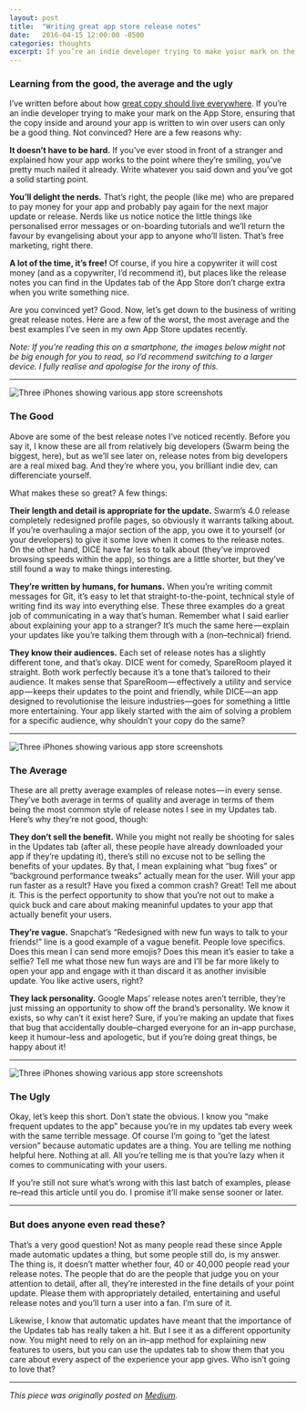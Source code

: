 ```yaml
---
layout: post
title:  "Writing great app store release notes"
date:   2016-04-15 12:00:00 -0500
categories: thoughts
excerpt: If you’re an indie developer trying to make yoiur mark on the App Store, don’t ignore your release notes.
---
```

### Learning from the good, the average and the ugly
I’ve written before about how [great copy should live everywhere](https://freddiewrit.es/about-app-copy/). If you’re an indie developer trying to make your mark on the App Store, ensuring that the copy inside and around your app is written to win over users can only be a good thing. Not convinced? Here are a few reasons why:

**It doesn’t have to be hard.** If you’ve ever stood in front of a stranger and explained how your app works to the point where they’re smiling, you’ve pretty much nailed it already. Write whatever you said down and you’ve got a solid starting point.

**You’ll delight the nerds.** That’s right, the people (like me) who are prepared to pay money for your app and probably pay again for the next major update or release. Nerds like us notice notice the little things like personalised error messages or on-boarding tutorials and we’ll return the favour by evangelising about your app to anyone who’ll listen. That’s free marketing, right there.

**A lot of the time, it’s free!** Of course, if you hire a copywriter it will cost money (and as a copywriter, I’d recommend it), but places like the release notes you can find in the Updates tab of the App Store don’t charge extra when you write something nice.

Are you convinced yet? Good. Now, let’s get down to the business of writing great release notes. Here are a few of the worst, the most average and the best examples I’ve seen in my own App Store updates recently.

*Note: If you’re reading this on a smartphone, the images below might not be big enough for you to read, so I’d recommend switching to a larger device. I fully realise and apologise for the irony of this.*

---------------

![Three iPhones showing various app store screenshots](https://i2.wp.com/freddiewrit.es/wp-content/uploads/2018/02/good-app-release-notes.jpeg?ssl=1 'Three iPhones showing various app store screenshots')

### The Good
Above are some of the best release notes I’ve noticed recently. Before you say it, I know these are all from relatively big developers (Swarm being the biggest, here), but as we’ll see later on, release notes from big developers are a real mixed bag. And they’re where you, you brilliant indie dev, can differenciate yourself.

What makes these so great? A few things:

**Their length and detail is appropriate for the update.** Swarm’s 4.0 release completely redesigned profile pages, so obviously it warrants talking about. If you’re overhauling a major section of the app, you owe it to yourself (or your developers) to give it some love when it comes to the release notes. On the other hand, DICE have far less to talk about (they’ve improved browsing speeds within the app), so things are a little shorter, but they’ve still found a way to make things interesting.

**They’re written by humans, for humans.** When you’re writing commit messages for Git, it’s easy to let that straight-to-the-point, technical style of writing find its way into everything else. These three examples do a great job of communicating in a way that’s human. Remember what I said earlier about explaining your app to a stranger? It’s much the same here — explain your updates like you’re talking them through with a (non–technical) friend.

**They know their audiences.** Each set of release notes has a slightly different tone, and that’s okay. DICE went for comedy, SpareRoom played it straight. Both work perfectly because it’s a tone that’s tailored to their audience. It makes sense that SpareRoom — effectively a utility and service app — keeps their updates to the point and friendly, while DICE—an app designed to revolutionise the leisure industries—goes for something a little more entertaining. Your app likely started with the aim of solving a problem for a specific audience, why shouldn’t your copy do the same?

---------------

![Three iPhones showing various app store screenshots](https://i1.wp.com/freddiewrit.es/wp-content/uploads/2018/02/bad-app-release-notes.jpeg?ssl=1 'Three iPhones showing various app store screenshots')

### The Average

These are all pretty average examples of release notes — in every sense. They’ve both average in terms of quality and average in terms of them being the most common style of release notes I see in my Updates tab. Here’s why they’re not good, though:

**They don’t sell the benefit.** While you might not really be shooting for sales in the Updates tab (after all, these people have already downloaded your app if they’re updating it), there’s still no excuse not to be selling the benefits of your updates. By that, I mean explaining what “bug fixes” or “background performance tweaks” actually mean for the user. Will your app run faster as a result? Have you fixed a common crash? Great! Tell me about it. This is the perfect opportunity to show that you’re not out to make a quick buck and care about making meaninful updates to your app that actually benefit your users.

**They’re vague.** Snapchat’s “Redesigned with new fun ways to talk to your friends!” line is a good example of a vague benefit. People love specifics. Does this mean I can send more emojis? Does this mean it’s easier to take a selfie? Tell me what those new fun ways are and I’ll be far more likely to open your app and engage with it than discard it as another invisible update. You like active users, right?

**They lack personality.** Google Maps’ release notes aren’t terrible, they’re just missing an opportunity to show off the brand’s personality. We know it exists, so why can’t it exist here? Sure, if you’re making an update that fixes that bug that accidentally double–charged everyone for an in–app purchase, keep it humour–less and apologetic, but if you’re doing great things, be happy about it!

---------------

![Three iPhones showing various app store screenshots](https://i2.wp.com/freddiewrit.es/wp-content/uploads/2018/02/ugly-app-release-notes.jpeg?ssl=1 'Three iPhones showing various app store screenshots')

### The Ugly

Okay, let’s keep this short. Don’t state the obvious. I know you “make frequent updates to the app” because you’re in my updates tab every week with the same terrible message. Of course I’m going to “get the latest version” because automatic updates are a thing. You are telling me nothing helpful here. Nothing at all. All you’re telling me is that you’re lazy when it comes to communicating with your users.

If you’re still not sure what’s wrong with this last batch of examples, please re–read this article until you do. I promise it’ll make sense sooner or later.

---------------

### But does anyone even read these?

That’s a very good question! Not as many people read these since Apple made automatic updates a thing, but some people still do, is my answer. The thing is, it doesn’t matter whether four, 40 or 40,000 people read your release notes. The people that do are the people that judge you on your attention to detail, after all, they’re interested in the fine details of your point update. Please them with appropriately detailed, entertaining and useful release notes and you’ll turn a user into a fan. I’m sure of it.

Likewise, I know that automatic updates have meant that the importance of the Updates tab has really taken a hit. But I see it as a different opportunity now. You might need to rely on an in–app method for explaining new features to users, but you can use the updates tab to show them that you care about every aspect of the experience your app gives. Who isn’t going to love that?

---------------

*This piece was originally posted on [Medium](https://medium.com/@freddiewrites/writing-great-app-store-release-notes-3f4cf291e9aa#.yqn1aw6b7).*

